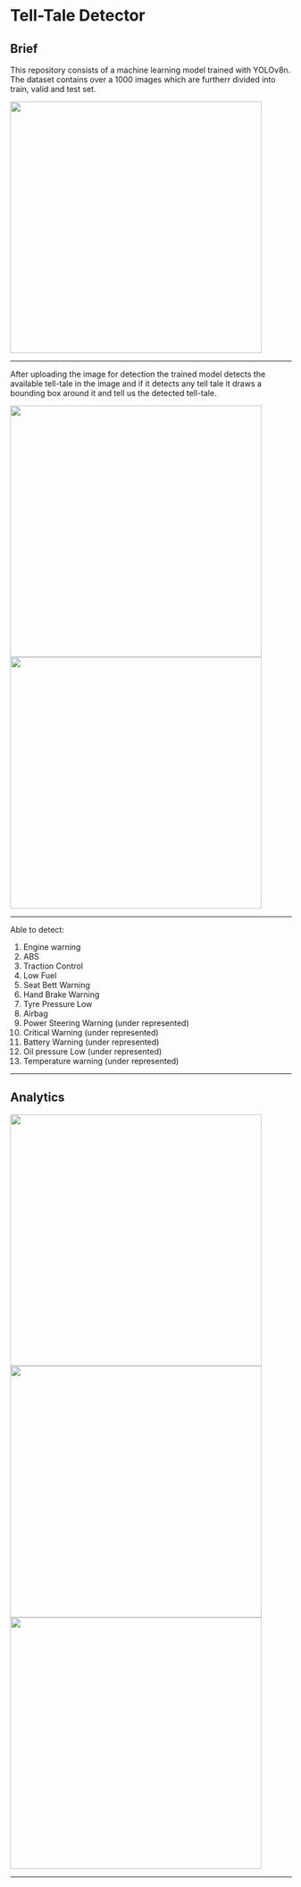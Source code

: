# Tell-Tale Detector

## Brief

This repository consists of a machine learning model trained with YOLOv8n. The dataset contains over a 1000 images which are furtherr divided into train, valid and test set.

<img src="https://github.com/user-attachments/assets/c85a3351-6889-491a-9fa2-b735e8e9ab25" height="450">

---

After uploading the image for detection the trained model detects the available tell-tale in the image and if it detects any tell tale it draws a bounding box around it and tell us the detected tell-tale.

<img src="https://github.com/user-attachments/assets/061b7022-7355-4470-8cb8-948302539ea9" height="450">


<img src="https://github.com/user-attachments/assets/c4cac60f-270f-44cf-b72c-a74c514bcfea" height="450">

---

Able to detect:
1. Engine warning
2. ABS
3. Traction Control
4. Low Fuel
5. Seat Bett Warning
6. Hand Brake Warning
7. Tyre Pressure Low
8. Airbag
9. Power Steering Warning (under represented)
10. Critical Warning (under represented)
11. Battery Warning (under represented)
12. Oil pressure Low (under represented)
13. Temperature warning (under represented)

---
## Analytics


<img src="https://github.com/user-attachments/assets/583cb011-ef63-44cb-a0ef-0a4f348411d3" height="450">
<img src="https://github.com/user-attachments/assets/aaefccb4-aac2-4d87-bed9-e2642f9b5b04" height="450">
<img src="https://github.com/user-attachments/assets/0cd39212-569d-48ed-b10d-8f8c61477208" height="450">

---


